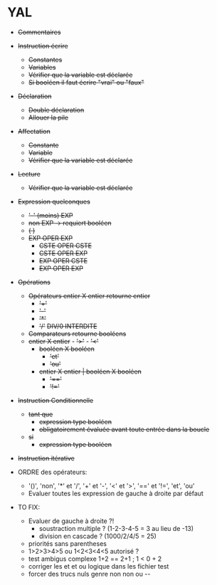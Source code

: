 # YAL

  - ~~Commentaires~~
  - ~~Instruction écrire~~
    - ~~Constantes~~
    - ~~Variables~~
    - ~~Vérifier que la variable est déclarée~~
    - ~~Si booléen il faut écrire "vrai" ou "faux"~~
  - ~~Déclaration~~
    - ~~Double déclaration~~
    - ~~Allouer la pile~~
  - ~~Affectation~~
    - ~~Constante~~
    - ~~Variable~~
    - ~~Vérifier que la variable est déclarée~~
  - ~~Lecture~~
    -  ~~Vérifier que la variable est déclarée~~  

  - ~~Expression quelconques~~
    - ~~'-' (moins) EXP~~
    - ~~non EXP -> requiert booléen~~
    - ~~( )~~
    - ~~EXP OPER EXP~~
      - ~~CSTE OPER CSTE~~
      - ~~CSTE OPER EXP~~
      - ~~EXP OPER CSTE~~
      - ~~EXP OPER EXP~~
  - ~~Opérations~~
    - ~~Opérateurs entier X entier retourne entier~~
        - ~~'+'~~
        - ~~'-'~~
        - ~~'*'~~
        - ~~'/'~~ ~~DIV/0 INTERDITE~~
    - ~~Comparateurs retourne booléens~~
    - ~~entier X entier~~
            - ~~'>'~~
            - ~~'<'~~
        - ~~booléen X booléen~~
            - ~~'et'~~
            - ~~'ou'~~
        - ~~entier X entier | booléen X booléen~~
            - ~~'=='~~
            - ~~'!='~~
  - ~~Instruction Conditionnelle~~
    - ~~tant que~~
        - ~~expression type booléen~~
        - ~~obligatoirement évaluée avant toute entrée dans la boucle~~
    - ~~si~~
        - ~~expression type booléen~~
  - ~~Instruction itérative~~
  - ORDRE des opérateurs:
    - '()', 'non', '*' et '/', '+' et '-', '<' et '>', '==' et '!=', 'et', 'ou'
    - Evaluer toutes les expression de gauche à droite par défaut


- TO FIX:
    - Evaluer de gauche à droite ?!
        - soustraction multiple ? (1-2-3-4-5 = 3 au lieu de -13)
        - division en cascade ? (1000/2/4/5 = 25)
    - priorités sans parentheses
    - 1>2>3>4>5 ou 1<2<3<4<5 autorisé ?
    - test ambigus complexe 1+2 == 2+1 ; 1 < 0 + 2
    - corriger les et et ou logique dans les fichier test
    - forcer des trucs nuls genre non non ou --